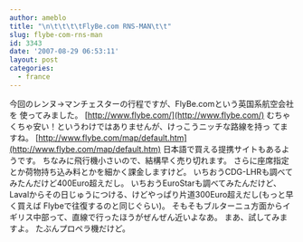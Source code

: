 ```yaml
---
author: ameblo
title: "\n\t\t\t\tFlyBe.com RNS-MAN\t\t"
slug: flybe-com-rns-man
id: 3343
date: '2007-08-29 06:53:11'
layout: post
categories:
  - france
---
```


今回のレンヌ→マンチェスターの行程ですが、FlyBe.comという英国系航空会社を 使ってみました。 [http://www.flybe.com/](http://www.flybe.com/) むちゃくちゃ安い！というわけではありませんが、けっこうニッチな路線を持っ てますね。 [http://www.flybe.com/map/default.htm](http://www.flybe.com/map/default.htm) 日本語で買える提携サイトもあるようです。 ちなみに飛行機小さいので、結構早く売り切れます。 さらに座席指定とか荷物持ち込み料とかを細かく課金しますけど。 いちおうCDG-LHRも調べてみたんだけど400Euro超えだし。 いちおうEuroStarも調べてみたんだけど、Lavalからその日じゅうにつける、けどやっぱり片道300Euro超えだし(もっと早く買えば Flybeで往復するのと同じぐらい)。 そもそもブルターニュ方面からイギリス中部って、直線で行ったほうがぜんぜん近いよなあ。 まあ、試してみますよ。 たぶんプロペラ機だけど。